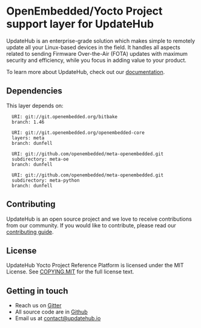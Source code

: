 # OpenEmbedded/Yocto Project support layer for UpdateHub

UpdateHub is an enterprise-grade solution which makes simple to remotely update
all your Linux-based devices in the field. It handles all aspects related to
sending Firmware Over-the-Air (FOTA) updates with maximum security and efficiency,
while you focus in adding value to your product.

To learn more about UpdateHub, check out our [documentation](https://docs.updatehub.io).

## Dependencies

This layer depends on:

```shell
  URI: git://git.openembedded.org/bitbake
  branch: 1.46

  URI: git://git.openembedded.org/openembedded-core
  layers: meta
  branch: dunfell

  URI: git://github.com/openembedded/meta-openembedded.git
  subdirectory: meta-oe
  branch: dunfell

  URI: git://github.com/openembedded/meta-openembedded.git
  subdirectory: meta-python
  branch: dunfell
```

## Contributing

UpdateHub is an open source project and we love to receive contributions from our community.
If you would like to contribute, please read our [contributing guide](https://github.com/UpdateHub/updatehub/blob/v1/CONTRIBUTING.md).

## License

UpdateHub Yocto Project Reference Platform is licensed under the MIT License.
See [COPYING.MIT](COPYING.MIT) for the full license text.

## Getting in touch

* Reach us on [Gitter](https://gitter.im/UpdateHub/community)
* All source code are in [Github](https://github.com/UpdateHub)
* Email us at [contact@updatehub.io](mailto:contact@updatehub.io)

